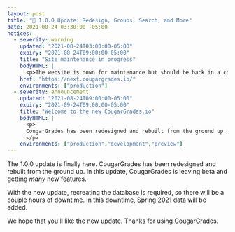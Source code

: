 ```yaml
---
layout: post
title: "🎉 1.0.0 Update: Redesign, Groups, Search, and More"
date: 2021-08-24 03:30:00 -05:00
notices:
  - severity: warning
    updated: "2021-08-24T03:00:00-05:00"
    expiry: "2021-08-24T09:00:00-05:00"
    title: "Site maintenance in progress"
    bodyHTML: |
      <p>The website is down for maintenance but should be back in a couple hours. Until the maintenance has finished, please click the "Open" button to view the "Preview" site.</p>
    href: "https://next.cougargrades.io/"
    environments: ["production"]
  - severity: announcement
    updated: "2021-08-24T09:00:00-05:00"
    expiry: "2021-09-24T09:00:00-05:00"
    title: "Welcome to the new CougarGrades.io"
    bodyHTML: |
      <p>
      CougarGrades has been redesigned and rebuilt from the ground up. We hope that you'll like the new update.
      </p>
    environments: ["production","development","preview"]
---
```


The 1.0.0 update is finally here. CougarGrades has been redesigned and rebuilt from the ground up. In this update, CougarGrades is leaving beta and getting *many* new features.

With the new update, recreating the database is required, so there will be a couple hours of downtime. In this downtime, Spring 2021 data will be added.

We hope that you'll like the new update. Thanks for using CougarGrades.
